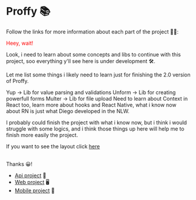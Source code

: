 # Proffy 📚

Follow the links for more information about each part of the project 👨‍💻:
<br/>
<p style="color: red">Heey, wait!</p> Look, i need to learn about some concepts and libs to continue with this project, soo everything y'll see here is under development 🛠.

Let me list some things i likely need to learn just for finishing the 2.0 version of Proffy.

Yup -> Lib for value parsing and validations
Unform -> Lib for creating powerfull forms
Multer -> Lib for file upload
Need to learn about Context in React too, learn more about hooks and React Native, what i know now about RN is just what Diego developed in the NLW.

I probably could finish the project with what i know now, but i think i would struggle with some logics, and i think those things up here will help me to finish more easily the project.

If you want to see the layout click <a href="https://www.notion.so/Vers-o-2-0-Proffy-eefca1b981694cd0a895613bc6235970">here</a>

<br/>
Thanks 😀!

<br/>
<ul>
  <li>
    <a href="https://github.com/jhonpedro/Proffy/tree/master/backend">Api project</a> 🔌
  </li>
  <li>
    <a href="https://github.com/jhonpedro/Proffy/tree/master/web">Web project</a> 🖥
  </li>
  <li>
    <a href="https://github.com/jhonpedro/Proffy/tree/master/mobile">Mobile project</a> 📱
  </li>
</ul>
